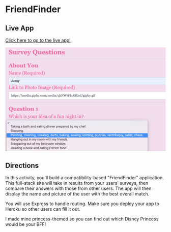 # FriendFinder
## Live App
[Click here to go to the live app!](https://friendfinder1127.herokuapp.com/)

![Screenshot of Clicky Game](https://github.com/jenerationx/FriendFinder/blob/master/screenshot.png)


## Directions

In this activity, you'll build a compatibility-based "FriendFinder" application. This full-stack site will take in results from your users' surveys, then compare their answers with those from other users. The app will then display the name and picture of the user with the best overall match.

You will use Express to handle routing. Make sure you deploy your app to Heroku so other users can fill it out.

I made mine princess-themed so you can find out which Disney Princess would be your BFF!
